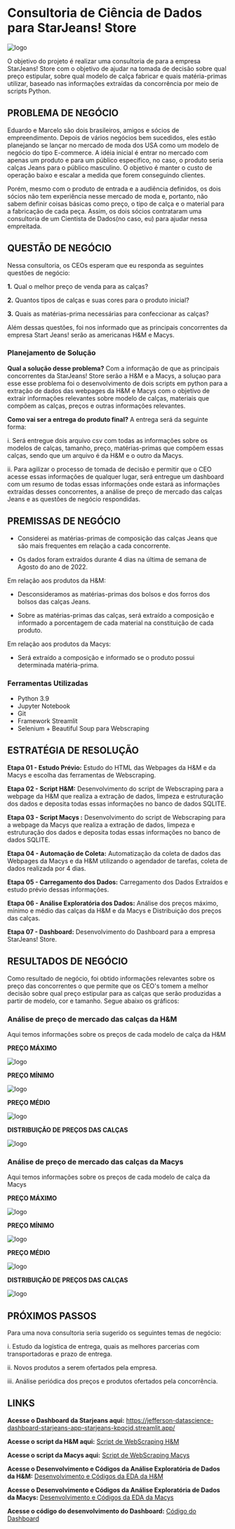 # Consultoria de Ciência de Dados para StarJeans! Store

<img src="https://github.com/jefferson-datascience/project_starjeans_store/blob/main/images/imagem_fundo_apresentacao.jpg" alt="logo" style="zoom: 100%"/>

O objetivo do projeto é realizar uma consultoria de para a empresa StarJeans! Store com o objetivo de ajudar na tomada de decisão sobre qual preço estipular, sobre qual modelo de calça fabricar e quais matéria-primas utilizar, baseado nas informações extraídas da concorrência por meio de scripts Python.

## PROBLEMA DE NEGÓCIO

Eduardo e Marcelo são dois brasileiros, amigos e sócios de empreendimento. Depois de vários negócios bem sucedidos, eles estão planejando se lançar no mercado de moda dos USA como um modelo de negócio do tipo E-commerce. A idéia inicial é entrar no mercado com apenas um produto e para um público específico, no caso, o produto seria calças Jeans para o público masculino. O objetivo é manter o custo de operação baixo e escalar a medida que forem conseguindo clientes. 

Porém, mesmo com o produto de entrada e a audiência definidos, os dois sócios não tem experiência nesse mercado de moda e, portanto, não sabem definir coisas básicas como preço, o tipo de calça e o material para a fabricação de cada peça. Assim, os dois sócios contrataram uma consultoria de um Cientista de Dados(no caso, eu) para ajudar nessa empreitada.

## QUESTÃO DE NEGÓCIO

Nessa consultoria, os CEOs esperam que eu responda as seguintes questões de negócio:

**1.** Qual o melhor preço de venda para as calças?

**2.** Quantos tipos de calças e suas cores para o produto inicial?

**3.** Quais as matérias-prima necessárias para confeccionar as calças?

Além dessas questões, foi nos informado que as principais concorrentes da empresa Start Jeans! serão as americanas H&M e Macys.

### Planejamento de Solução

**Qual a solução desse problema?** Com a informação de que as principais concorrentes da StarJeans! Store serão a H&M e a Macys, a soluçao para esse esse problema foi o desenvolvimento de dois scripts em python para a extração de dados das webpages da H&M e Macys com o objetivo de extrair informações relevantes sobre modelo de calças, materiais que compõem as calças, preços e outras informações relevantes.

**Como vai ser a entrega do produto final?** A entrega será da seguinte forma:

i. Será entregue dois arquivo csv com todas as informações sobre os modelos de calças, tamanho, preço, matérias-primas que compõem essas calças, sendo que um arquivo é da H&M e o outro da Macys.

ii. Para agilizar o processo de tomada de decisão e permitir que o CEO acesse essas informações de qualquer lugar, será entregue um dashboard com um resumo de todas essas informações onde estará as informações extraídas desses concorrentes, a análise de preço de mercado das calças Jeans e as questões de negócio respondidas.

## PREMISSAS DE NEGÓCIO

- Considerei as matérias-primas de composição das calças Jeans que são mais frequentes em relação a cada concorrente.

- Os dados foram extraídos durante 4 dias na última de semana de Agosto do ano de 2022.

Em relação aos produtos da H&M:

- Desconsideramos as matérias-primas dos bolsos e dos forros dos bolsos das calças Jeans.

- Sobre as matérias-primas das calças, será extraído a composição e informado a porcentagem de cada material na constituição de cada produto.

Em relação aos produtos da Macys:

- Será extraído a composição e informado se o produto possui determinada matéria-prima.

### Ferramentas Utilizadas

- Python 3.9
- Jupyter Notebook
- Git
- Framework Streamlit
- Selenium + Beautiful Soup para Webscraping

## ESTRATÉGIA DE RESOLUÇÃO

**Etapa 01 - Estudo Prévio:** Estudo do HTML das Webpages da H&M e da Macys e escolha das ferramentas de Webscraping.

**Etapa 02 - Script H&M:** Desenvolvimento do script de Webscraping para a webpage da H&M que realiza a extração de dados, limpeza e estruturação dos dados e deposita todas essas informações no banco de dados SQLITE.

**Etapa 03 - Script Macys :** Desenvolvimento do script de Webscraping para a webpage da Macys que realiza a extração de dados, limpeza e estruturação dos dados e deposita todas essas informações no banco de dados SQLITE.

**Etapa 04 - Automação de Coleta:** Automatização da coleta de dados das Webpages da Macys e da H&M utilizando o agendador de tarefas, coleta de dados realizada por 4 dias.

**Etapa 05 - Carregamento dos Dados:** Carregamento dos Dados Extraídos e estudo prévio dessas informações.

**Etapa 06 - Análise Exploratória dos Dados:** Análise dos preços máximo, mínimo e médio das calças da H&M e da Macys e Distribuição dos preços das calças.

**Etapa 07 - Dashboard:** Desenvolvimento do Dashboard para a empresa StarJeans! Store.

## RESULTADOS DE NEGÓCIO

Como resultado de negócio, foi obtido informações relevantes sobre os preço das concorrentes o que permite que os CEO's tomem a melhor decisão sobre qual preço estipular para as calças que serão produzidas a partir de modelo, cor e tamanho. Segue abaixo os gráficos:

### Análise de preço de mercado das calças da H&M

Aqui temos informações sobre os preços de cada modelo de calça da H&M

**PREÇO MÁXIMO**

<img src="https://github.com/jefferson-datascience/project_starjeans_store/blob/main/images/preco_maximo_calcas_hm.png" alt="logo" style="zoom: 100%"/>

**PREÇO MÍNIMO**

<img src="https://github.com/jefferson-datascience/project_starjeans_store/blob/main/images/preco_minimo_calcas_hm.png" alt="logo" style="zoom: 100%"/>

**PREÇO MÉDIO**

<img src="https://github.com/jefferson-datascience/project_starjeans_store/blob/main/images/preco_medio_calcas_hm.png" alt="logo" style="zoom: 100%"/>

**DISTRIBUIÇÃO DE PREÇOS DAS CALÇAS**

<img src="https://github.com/jefferson-datascience/project_starjeans_store/blob/main/images/distribuicao_precos_calcas_hm.png" alt="logo" style="zoom: 100%"/>

### Análise de preço de mercado das calças da Macys

Aqui temos informações sobre os preços de cada modelo de calça da Macys

**PREÇO MÁXIMO**

<img src="https://github.com/jefferson-datascience/project_starjeans_store/blob/main/images/preco_maximo_calcas_macys.png" alt="logo" style="zoom: 100%"/>

**PREÇO MÍNIMO**

<img src="https://github.com/jefferson-datascience/project_starjeans_store/blob/main/images/preco_minimo_calcas_macys.png" alt="logo" style="zoom: 100%"/>

**PREÇO MÉDIO**

<img src="https://github.com/jefferson-datascience/project_starjeans_store/blob/main/images/preco_medio_calcas_macys.png" alt="logo" style="zoom: 100%"/>

**DISTRIBUIÇÃO DE PREÇOS DAS CALÇAS**

<img src="https://github.com/jefferson-datascience/project_starjeans_store/blob/main/images/distribuicao_precos_calcas_macys.png" alt="logo" style="zoom: 100%"/>

## PRÓXIMOS PASSOS 

Para uma nova consultoria seria sugerido os seguintes temas de negócio:

i. Estudo da logística de entrega, quais as melhores parcerias com transportadoras e prazo de entrega.

ii. Novos produtos a serem ofertados pela empresa.

iii. Análise periódica dos preços e produtos ofertados pela concorrência.

## LINKS

**Acesse o Dashboard da Starjeans aqui:** https://jefferson-datascience-dashboard-starjeans-app-starjeans-kpqcjd.streamlit.app/

**Acesse o script da H&M aqui:** [Script de WebScraping H&M](https://github.com/jefferson-datascience/project_starjeans_store/blob/main/webscraping_hm/webscraping_hm.py)

**Acesse o script da Macys aqui:** [Script de WebScraping Macys](https://github.com/jefferson-datascience/project_starjeans_store/blob/main/webscraping_macys/webscraping_macys.py)

**Acesse o Desenvolvimento e Códigos da Análise Exploratória de Dados da H&M:** [Desenvolvimento e Códigos da EDA da H&M](https://github.com/jefferson-datascience/project_starjeans_store/blob/main/analise_exploratoria_dados_hm.ipynb)

**Acesse o Desenvolvimento e Códigos da Análise Exploratória de Dados da Macys:** [Desenvolvimento e Códigos da EDA da Macys](https://github.com/jefferson-datascience/project_starjeans_store/blob/main/analise_exploratoria_dados_macys.ipynb)

**Acesse o código do desenvolvimento do Dashboard:** [Código do Dashboard](https://github.com/jefferson-datascience/dashboard_starjeans/blob/main/app_starjeans.py)
